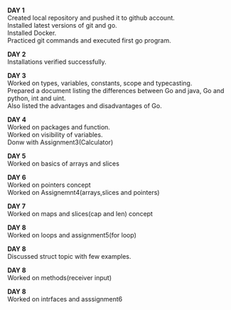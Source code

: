 **DAY 1**</br>
Created local repository and pushed it to github account.</br>
Installed latest versions of git and go.</br>
Installed Docker.</br>
Practiced git commands and executed first go program.</br>

**DAY 2**</br>
Installations verified successfully.


**DAY 3**</br>
Worked on types, variables, constants, scope and typecasting.</br>
Prepared a document listing the differences between Go and java, Go and python, int and uint.</br>
Also listed the advantages and disadvantages of Go.</br>

**DAY 4**</br>
Worked on packages and function.</br>
Worked on visibility of variables.</br>
Donw with Assignment3(Calculator)

**DAY 5**</br>
Worked on basics of arrays and slices </br>

**DAY 6**</br>
Worked on pointers concept </br>
Worked on Assignemnt4(arrays,slices and pointers)</br>

**DAY 7**</br>
Worked on maps and slices(cap and len) concept </br>

**DAY 8**</br>
Worked on loops and assignment5(for loop)

**DAY 8**</br>
Discussed struct topic with few examples.

**DAY 8**</br>
Worked on methods(receiver input)

**DAY 8**</br>
Worked on intrfaces and asssignment6






